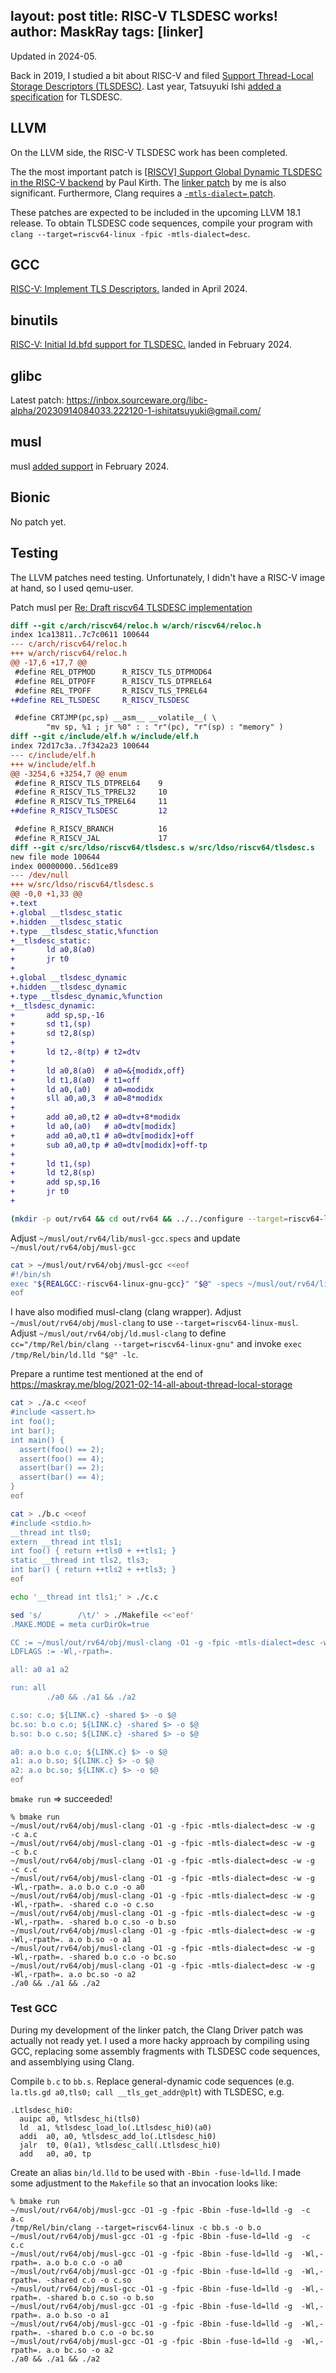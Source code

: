 layout: post
title: RISC-V TLSDESC works!
author: MaskRay
tags: [linker]
---

Updated in 2024-05.

Back in 2019, I studied a bit about RISC-V and filed [Support Thread-Local Storage Descriptors (TLSDESC)](https://github.com/riscv-non-isa/riscv-elf-psabi-doc/issues/94).
Last year, Tatsuyuki Ishi [added a specification](https://github.com/riscv-non-isa/riscv-elf-psabi-doc/pull/373) for TLSDESC.

## LLVM

On the LLVM side, the RISC-V TLSDESC work has been completed.

The the most important patch is [[RISCV] Support Global Dynamic TLSDESC in the RISC-V backend](https://github.com/llvm/llvm-project/pull/66915) by Paul Kirth.
The [linker patch](https://github.com/llvm/llvm-project/pull/79099) by me is also significant.
Furthermore, Clang requires a [`-mtls-dialect=` patch](https://github.com/llvm/llvm-project/pull/79256).

These patches are expected to be included in the upcoming LLVM 18.1 release.
To obtain TLSDESC code sequences, compile your program with `clang --target=riscv64-linux -fpic -mtls-dialect=desc`.

## GCC

[RISC-V: Implement TLS Descriptors.](https://gcc.gnu.org/cgit/gcc/commit/?id=97069657c4e40b209c7b774e12faaca13812a86c) landed in April 2024.

## binutils

[RISC-V: Initial ld.bfd support for TLSDESC.](https://sourceware.org/cgit/binutils-gdb/commit/?id=159afbb7617d2c8a9cd3f3350374711f37f60442) landed in February 2024.

## glibc

Latest patch: <https://inbox.sourceware.org/libc-alpha/20230914084033.222120-1-ishitatsuyuki@gmail.com/>

## musl

musl [added support](https://git.musl-libc.org/cgit/musl/commit/?id=407aea628af8c81d9e3f5a068568f2217db71bba) in February 2024.

## Bionic

No patch yet.

## Testing

The LLVM patches need testing. Unfortunately, I didn't have a RISC-V image at hand, so I used qemu-user.

Patch musl per [Re: Draft riscv64 TLSDESC implementation](https://www.openwall.com/lists/musl/2024/01/22/1)
```diff
diff --git c/arch/riscv64/reloc.h w/arch/riscv64/reloc.h
index 1ca13811..7c7c0611 100644
--- c/arch/riscv64/reloc.h
+++ w/arch/riscv64/reloc.h
@@ -17,6 +17,7 @@
 #define REL_DTPMOD      R_RISCV_TLS_DTPMOD64
 #define REL_DTPOFF      R_RISCV_TLS_DTPREL64
 #define REL_TPOFF       R_RISCV_TLS_TPREL64
+#define REL_TLSDESC     R_RISCV_TLSDESC

 #define CRTJMP(pc,sp) __asm__ __volatile__( \
        "mv sp, %1 ; jr %0" : : "r"(pc), "r"(sp) : "memory" )
diff --git c/include/elf.h w/include/elf.h
index 72d17c3a..7f342a23 100644
--- c/include/elf.h
+++ w/include/elf.h
@@ -3254,6 +3254,7 @@ enum
 #define R_RISCV_TLS_DTPREL64    9
 #define R_RISCV_TLS_TPREL32     10
 #define R_RISCV_TLS_TPREL64     11
+#define R_RISCV_TLSDESC         12

 #define R_RISCV_BRANCH          16
 #define R_RISCV_JAL             17
diff --git c/src/ldso/riscv64/tlsdesc.s w/src/ldso/riscv64/tlsdesc.s
new file mode 100644
index 00000000..56d1ce89
--- /dev/null
+++ w/src/ldso/riscv64/tlsdesc.s
@@ -0,0 +1,33 @@
+.text
+.global __tlsdesc_static
+.hidden __tlsdesc_static
+.type __tlsdesc_static,%function
+__tlsdesc_static:
+       ld a0,8(a0)
+       jr t0
+
+.global __tlsdesc_dynamic
+.hidden __tlsdesc_dynamic
+.type __tlsdesc_dynamic,%function
+__tlsdesc_dynamic:
+       add sp,sp,-16
+       sd t1,(sp)
+       sd t2,8(sp)
+
+       ld t2,-8(tp) # t2=dtv
+
+       ld a0,8(a0)  # a0=&{modidx,off}
+       ld t1,8(a0)  # t1=off
+       ld a0,(a0)   # a0=modidx
+       sll a0,a0,3  # a0=8*modidx
+
+       add a0,a0,t2 # a0=dtv+8*modidx
+       ld a0,(a0)   # a0=dtv[modidx]
+       add a0,a0,t1 # a0=dtv[modidx]+off
+       sub a0,a0,tp # a0=dtv[modidx]+off-tp
+
+       ld t1,(sp)
+       ld t2,8(sp)
+       add sp,sp,16
+       jr t0
+
```

```sh
(mkdir -p out/rv64 && cd out/rv64 && ../../configure --target=riscv64-linux-gnu && make -j 50)
```

Adjust `~/musl/out/rv64/lib/musl-gcc.specs` and update `~/musl/out/rv64/obj/musl-gcc`
```sh
cat > ~/musl/out/rv64/obj/musl-gcc <<eof
#!/bin/sh
exec "${REALGCC:-riscv64-linux-gnu-gcc}" "$@" -specs ~/musl/out/rv64/lib/musl-gcc.specs
eof
```

I have also modified musl-clang (clang wrapper).
Adjust `~/musl/out/rv64/obj/musl-clang` to use `--target=riscv64-linux-musl`.
Adjust `~/musl/out/rv64/obj/ld.musl-clang` to define `cc="/tmp/Rel/bin/clang --target=riscv64-linux-gnu"` and invoke `exec /tmp/Rel/bin/ld.lld "$@" -lc`.

Prepare a runtime test mentioned at the end of <https://maskray.me/blog/2021-02-14-all-about-thread-local-storage>
```sh
cat > ./a.c <<eof
#include <assert.h>
int foo();
int bar();
int main() {
  assert(foo() == 2);
  assert(foo() == 4);
  assert(bar() == 2);
  assert(bar() == 4);
}
eof

cat > ./b.c <<eof
#include <stdio.h>
__thread int tls0;
extern __thread int tls1;
int foo() { return ++tls0 + ++tls1; }
static __thread int tls2, tls3;
int bar() { return ++tls2 + ++tls3; }
eof

echo '__thread int tls1;' > ./c.c

sed 's/        /\t/' > ./Makefile <<'eof'
.MAKE.MODE = meta curDirOk=true

CC := ~/musl/out/rv64/obj/musl-clang -O1 -g -fpic -mtls-dialect=desc -w
LDFLAGS := -Wl,-rpath=.

all: a0 a1 a2

run: all
        ./a0 && ./a1 && ./a2

c.so: c.o; ${LINK.c} -shared $> -o $@
bc.so: b.o c.o; ${LINK.c} -shared $> -o $@
b.so: b.o c.so; ${LINK.c} -shared $> -o $@

a0: a.o b.o c.o; ${LINK.c} $> -o $@
a1: a.o b.so; ${LINK.c} $> -o $@
a2: a.o bc.so; ${LINK.c} $> -o $@
eof
```

`bmake run` => succeeded!

```
% bmake run
~/musl/out/rv64/obj/musl-clang -O1 -g -fpic -mtls-dialect=desc -w -g  -c a.c
~/musl/out/rv64/obj/musl-clang -O1 -g -fpic -mtls-dialect=desc -w -g  -c b.c
~/musl/out/rv64/obj/musl-clang -O1 -g -fpic -mtls-dialect=desc -w -g  -c c.c
~/musl/out/rv64/obj/musl-clang -O1 -g -fpic -mtls-dialect=desc -w -g  -Wl,-rpath=. a.o b.o c.o -o a0
~/musl/out/rv64/obj/musl-clang -O1 -g -fpic -mtls-dialect=desc -w -g  -Wl,-rpath=. -shared c.o -o c.so
~/musl/out/rv64/obj/musl-clang -O1 -g -fpic -mtls-dialect=desc -w -g  -Wl,-rpath=. -shared b.o c.so -o b.so
~/musl/out/rv64/obj/musl-clang -O1 -g -fpic -mtls-dialect=desc -w -g  -Wl,-rpath=. a.o b.so -o a1
~/musl/out/rv64/obj/musl-clang -O1 -g -fpic -mtls-dialect=desc -w -g  -Wl,-rpath=. -shared b.o c.o -o bc.so
~/musl/out/rv64/obj/musl-clang -O1 -g -fpic -mtls-dialect=desc -w -g  -Wl,-rpath=. a.o bc.so -o a2
./a0 && ./a1 && ./a2
```

### Test GCC

During my development of the linker patch, the Clang Driver patch was actually not ready yet.
I used a more hacky approach by compiling using GCC, replacing some assembly fragments with TLSDESC code sequences, and assemblying using Clang.

Compile `b.c` to `bb.s`. Replace general-dynamic code sequences (e.g. `la.tls.gd a0,tls0; call __tls_get_addr@plt`) with TLSDESC, e.g.
```
.Ltlsdesc_hi0:
  auipc a0, %tlsdesc_hi(tls0)
  ld  a1, %tlsdesc_load_lo(.Ltlsdesc_hi0)(a0)
  addi  a0, a0, %tlsdesc_add_lo(.Ltlsdesc_hi0)
  jalr  t0, 0(a1), %tlsdesc_call(.Ltlsdesc_hi0)
  add   a0, a0, tp
```

Create an alias `bin/ld.lld` to be used with `-Bbin -fuse-ld=lld`.
I made some adjustment to the `Makefile` so that an invocation looks like:

```
% bmake run
~/musl/out/rv64/obj/musl-gcc -O1 -g -fpic -Bbin -fuse-ld=lld -g  -c a.c
/tmp/Rel/bin/clang --target=riscv64-linux -c bb.s -o b.o
~/musl/out/rv64/obj/musl-gcc -O1 -g -fpic -Bbin -fuse-ld=lld -g  -c c.c
~/musl/out/rv64/obj/musl-gcc -O1 -g -fpic -Bbin -fuse-ld=lld -g  -Wl,-rpath=. a.o b.o c.o -o a0
~/musl/out/rv64/obj/musl-gcc -O1 -g -fpic -Bbin -fuse-ld=lld -g  -Wl,-rpath=. -shared c.o -o c.so
~/musl/out/rv64/obj/musl-gcc -O1 -g -fpic -Bbin -fuse-ld=lld -g  -Wl,-rpath=. -shared b.o c.so -o b.so
~/musl/out/rv64/obj/musl-gcc -O1 -g -fpic -Bbin -fuse-ld=lld -g  -Wl,-rpath=. a.o b.so -o a1
~/musl/out/rv64/obj/musl-gcc -O1 -g -fpic -Bbin -fuse-ld=lld -g  -Wl,-rpath=. -shared b.o c.o -o bc.so
~/musl/out/rv64/obj/musl-gcc -O1 -g -fpic -Bbin -fuse-ld=lld -g  -Wl,-rpath=. a.o bc.so -o a2
./a0 && ./a1 && ./a2
```
